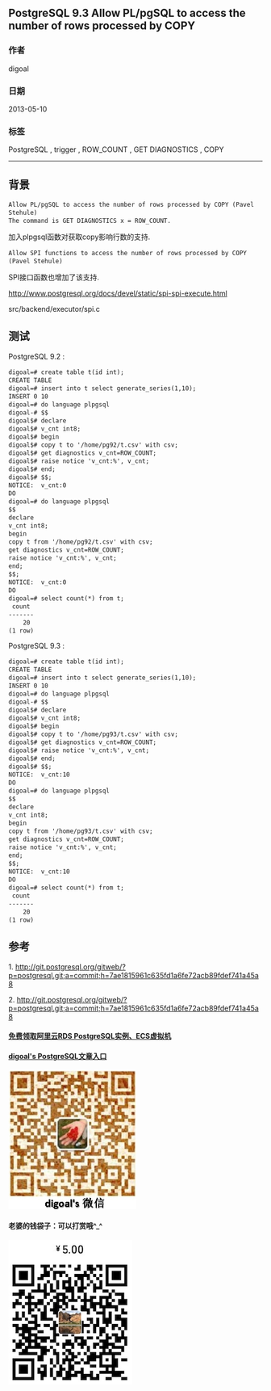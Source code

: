 ## PostgreSQL 9.3 Allow PL/pgSQL to access the number of rows processed by COPY  
                            
### 作者                            
digoal                            
                            
### 日期                            
2013-05-10                           
                            
### 标签                            
PostgreSQL , trigger , ROW_COUNT , GET DIAGNOSTICS , COPY     
                            
----                            
                            
## 背景           
```  
Allow PL/pgSQL to access the number of rows processed by COPY (Pavel Stehule)  
The command is GET DIAGNOSTICS x = ROW_COUNT.  
```  
  
加入plpgsql函数对获取copy影响行数的支持.  
  
```  
Allow SPI functions to access the number of rows processed by COPY (Pavel Stehule)  
```  
  
SPI接口函数也增加了该支持.  
  
http://www.postgresql.org/docs/devel/static/spi-spi-execute.html  
  
src/backend/executor/spi.c  
  
## 测试  
PostgreSQL 9.2 :   
  
```  
digoal=# create table t(id int);  
CREATE TABLE  
digoal=# insert into t select generate_series(1,10);  
INSERT 0 10  
digoal=# do language plpgsql                     
digoal-# $$                                      
digoal$# declare                                 
digoal$# v_cnt int8;                             
digoal$# begin                                   
digoal$# copy t to '/home/pg92/t.csv' with csv;  
digoal$# get diagnostics v_cnt=ROW_COUNT;        
digoal$# raise notice 'v_cnt:%', v_cnt;          
digoal$# end;                                    
digoal$# $$;                                     
NOTICE:  v_cnt:0  
DO  
digoal=# do language plpgsql                     
$$                                      
declare                                 
v_cnt int8;                             
begin                                   
copy t from '/home/pg92/t.csv' with csv;  
get diagnostics v_cnt=ROW_COUNT;        
raise notice 'v_cnt:%', v_cnt;          
end;                                    
$$;                                     
NOTICE:  v_cnt:0  
DO  
digoal=# select count(*) from t;  
 count   
-------  
    20  
(1 row)  
```  
  
PostgreSQL 9.3 :   
  
```  
digoal=# create table t(id int);  
CREATE TABLE  
digoal=# insert into t select generate_series(1,10);  
INSERT 0 10  
digoal=# do language plpgsql  
digoal-# $$  
digoal$# declare  
digoal$# v_cnt int8;  
digoal$# begin  
digoal$# copy t to '/home/pg93/t.csv' with csv;  
digoal$# get diagnostics v_cnt=ROW_COUNT;  
digoal$# raise notice 'v_cnt:%', v_cnt;  
digoal$# end;  
digoal$# $$;  
NOTICE:  v_cnt:10  
DO  
digoal=# do language plpgsql  
$$  
declare  
v_cnt int8;  
begin  
copy t from '/home/pg93/t.csv' with csv;  
get diagnostics v_cnt=ROW_COUNT;  
raise notice 'v_cnt:%', v_cnt;  
end;  
$$;  
NOTICE:  v_cnt:10  
DO  
digoal=# select count(*) from t;  
 count   
-------  
    20  
(1 row)  
```  
  
## 参考  
1\. http://git.postgresql.org/gitweb/?p=postgresql.git;a=commit;h=7ae1815961c635fd1a6fe72acb89fdef741a45a8  
  
2\. http://git.postgresql.org/gitweb/?p=postgresql.git;a=commit;h=7ae1815961c635fd1a6fe72acb89fdef741a45a8  
  
  
  
  
  
  
  
  
  
  
  
  
  
#### [免费领取阿里云RDS PostgreSQL实例、ECS虚拟机](https://free.aliyun.com/ "57258f76c37864c6e6d23383d05714ea")
  
  
#### [digoal's PostgreSQL文章入口](https://github.com/digoal/blog/blob/master/README.md "22709685feb7cab07d30f30387f0a9ae")
  
  
![digoal's weixin](../pic/digoal_weixin.jpg "f7ad92eeba24523fd47a6e1a0e691b59")
  
  
#### 老婆的钱袋子：可以打赏哦^_^  
![wife's weixin ds](../pic/wife_weixin_ds.jpg "acd5cce1a143ef1d6931b1956457bc9f")
  
